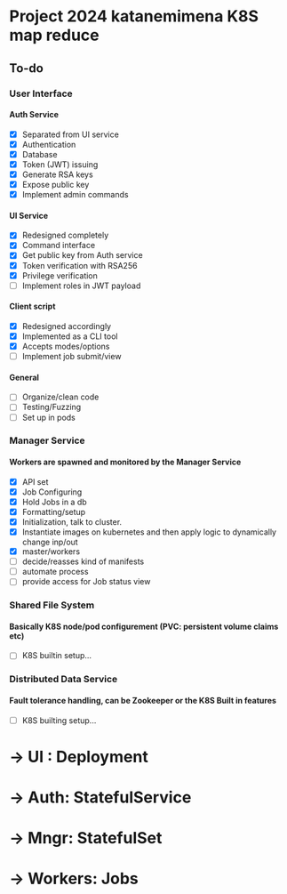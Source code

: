 # Project 2024 katanemimena K8S map reduce

## To-do

### User Interface

#### Auth Service
- [x] Separated from UI service
- [x] Authentication
- [x] Database
- [x] Token (JWT) issuing
- [x] Generate RSA keys
- [x] Expose public key
- [x] Implement admin commands

#### UI Service
- [x] Redesigned completely
- [x] Command interface
- [x] Get public key from Auth service
- [x] Token verification with RSA256
- [x] Privilege verification
- [ ] Implement roles in JWT payload

#### Client script
- [x] Redesigned accordingly
- [x] Implemented as a CLI tool
- [x] Accepts modes/options
- [ ] Implement job submit/view

#### General
- [ ] Organize/clean code
- [ ] Testing/Fuzzing
- [ ] Set up in pods

### Manager Service
#### Workers are spawned and monitored by the Manager Service
- [x] API set
- [x] Job Configuring
- [x] Hold Jobs in a db
- [x] Formatting/setup
- [x] Initialization, talk to cluster.
- [x] Instantiate images on kubernetes and then apply logic to dynamically change inp/out
- [x] master/workers 
- [ ] decide/reasses kind of manifests
- [ ] automate process
- [ ] provide access for Job status view

### Shared File System
#### Basically K8S node/pod configurement (PVC: persistent volume claims etc)
- [ ] K8S builtin setup...

### Distributed Data Service
#### Fault tolerance handling, can be Zookeeper or the K8S Built in features
- [ ] K8S builting setup...

 




# -> UI      :  Deployment
# -> Auth:  StatefulService
# -> Mngr: StatefulSet
# -> Workers: Jobs 
